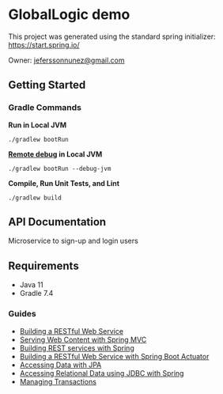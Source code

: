 # GlobalLogic demo
This project was generated using the standard spring initializer: https://start.spring.io/

Owner: jeferssonnunez@gmail.com

## Getting Started
### Gradle Commands

**Run in Local JVM**
```
./gradlew bootRun
```

**[Remote debug](https://www.jetbrains.com/help/idea/tutorial-remote-debug.html) in Local JVM**
```
./gradlew bootRun --debug-jvm
```

**Compile, Run Unit Tests, and Lint**
```
./gradlew build
```

## API Documentation
Microservice to sign-up and login users

## Requirements
- Java 11
- Gradle 7.4

### Guides
* [Building a RESTful Web Service](https://spring.io/guides/gs/rest-service/)
* [Serving Web Content with Spring MVC](https://spring.io/guides/gs/serving-web-content/)
* [Building REST services with Spring](https://spring.io/guides/tutorials/bookmarks/)
* [Building a RESTful Web Service with Spring Boot Actuator](https://spring.io/guides/gs/actuator-service/)
* [Accessing Data with JPA](https://spring.io/guides/gs/accessing-data-jpa/)
* [Accessing Relational Data using JDBC with Spring](https://spring.io/guides/gs/relational-data-access/)
* [Managing Transactions](https://spring.io/guides/gs/managing-transactions/)
